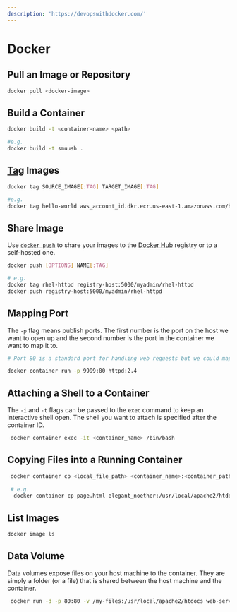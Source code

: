 ```yaml
---
description: 'https://devopswithdocker.com/'
---
```


# Docker

## Pull an Image or Repository

```bash
docker pull <docker-image>
```

## Build a Container

```bash
docker build -t <container-name> <path>

#e.g.
docker build -t smuush .
```

## [Tag](https://docs.docker.com/engine/reference/commandline/tag/) Images

```bash
docker tag SOURCE_IMAGE[:TAG] TARGET_IMAGE[:TAG]

#e.g.
docker tag hello-world aws_account_id.dkr.ecr.us-east-1.amazonaws.com/hello-world
```

## Share Image

Use [`docker push`](https://docs.docker.com/engine/reference/commandline/push/) to share your images to the [Docker Hub](https://hub.docker.com) registry or to a self-hosted one.

```bash
docker push [OPTIONS] NAME[:TAG]

# e.g.
docker tag rhel-httpd registry-host:5000/myadmin/rhel-httpd
docker push registry-host:5000/myadmin/rhel-httpd
```

## Mapping Port

The `-p` flag means publish ports. The first number is the port on the host we want to open up and the second number is the port in the container we want to map it to.

```bash
# Port 80 is a standard port for handling web requests but we could map any port on the host to the container.

docker container run -p 9999:80 httpd:2.4
```

## Attaching a Shell to a Container

The `-i` and `-t` flags can be passed to the `exec` command to keep an interactive shell open. The shell you want to attach is specified after the container ID.

```bash
 docker container exec -it <container_name> /bin/bash
```

## Copying Files into a Running Container

```bash
 docker container cp <local_file_path> <container_name>:<container_path>
 
 # e.g.
  docker container cp page.html elegant_noether:/usr/local/apache2/htdocs/
```

## List Images

```bash
docker image ls
```

## Data Volume

Data volumes expose files on your host machine to the container. They are simply a folder \(or a file\) that is shared between the host machine and the container.

```bash
 docker run -d -p 80:80 -v /my-files:/usr/local/apache2/htdocs web-server:1.1
```

